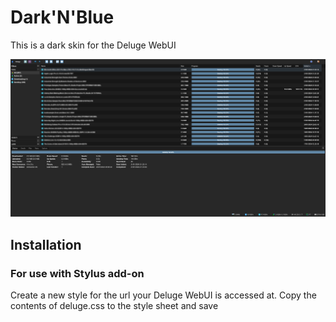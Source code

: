 # Dark'N'Blue
This is a dark skin for the Deluge WebUI

![Dark Theme for Deluge](https://raw.githubusercontent.com/dcquence/DarkNBlue/main/Screenshots/deluge_dnb.png)

## Installation

### For use with Stylus add-on
Create a new style for the url your Deluge WebUI is accessed at. Copy the contents of deluge.css to the style sheet and save
